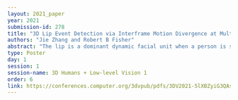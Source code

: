 ```yaml
---
layout: 2021_paper
year: 2021
submission-id: 278
title: "3D Lip Event Detection via Interframe Motion Divergence at Multiple Temporal Resolutions"
authors: "Jie Zhang and Robert B Fisher"
abstract: "The lip is a dominant dynamic facial unit when a person is speaking. Detecting lip events is beneficial to speech analysis and support for the hearing impaired. This paper proposes a 3D lip event detection pipeline that automatically determines the lip events from a 3D speaking lip sequence. We define a motion divergence measure using 3D lip landmarks to quantify the interframe dynamics of a 3D speaking lip. Then, we cast the interframe motion detection in a multi-temporal-resolution framework that allows the detection to be applicable to different speaking speeds. The experiments on the S3DFM Dataset investigate the overall 3D lip dynamics based on the proposed motion divergence. The proposed 3D pipeline is able to detect opening and closing lip events across 100 sequences, achieving a state-of-the-art performance."
type: Poster
day: 1
session: 1
session-name: 3D Humans + Low-level Vision 1
order: 6
link: https://conferences.computer.org/3dvpub/pdfs/3DV2021-5lXBZyiG3QAsRBKXHIjqU8/268800a423/268800a423.pdf
---
```

